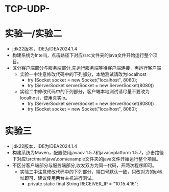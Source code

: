 # TCP-UDP-
# 实验一/实验二
* jdk22版本，IDE为IDEA2024.1.4
* 构建系统为Intellij，点击路径下对应/src文件夹的java文件开始运行整个项目。
* 区分客户端部分与服务端部分,先运行服务端等待客户端连接，再运行客户端
  * 实验一中注意修改代码中的下列部分，本地测试请改为localhost
    * try (Socket socket = new Socket("localhost", 8080);
    * try (ServerSocket serverSocket = new ServerSocket(8080))
  * 实验二中修改代码中的下列部分，客户端本地测试请尽量不要改为localhost，使用真实ip。
    *  try (ServerSocket serverSocket = new ServerSocket(8080))
    *  try (Socket socket = new Socket("localhost", 8080);

# 实验三
* jdk22版本，IDE为IDEA2024.1.4
* 构建系统为Maven，配置使用javacv 1.5.7和javacvplatform 1.5.7，点击路径下对应\src\main\java\com\example文件夹的java文件开始运行整个项目。
* 不区分客户端部分与服务端部分,收发双方为同一代码，开两次程序即可。
  * 实验三中注意修改代码中的下列部分，端口号默认一致，只改对方的ip地址即可，建议使用两台主机进行测试。
    *  private static final String RECEIVER_IP = "10.15.4.16";
